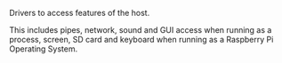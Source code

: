 Drivers to access features of the host.

This includes pipes, network, sound and GUI access when running as a process, screen, SD card and keyboard when running as a Raspberry Pi Operating System.
